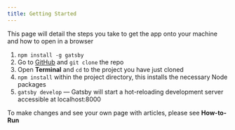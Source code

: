 ```yaml
---
title: Getting Started
---
```


This page will detail the steps you take to get the app onto your machine and how to open in a browser

1. `npm install -g gatsby`
2. Go to [GitHub](http://github.com/tmhn) and `git clone` the repo
3. Open **Terminal** and `cd` to the project you have just cloned
4. `npm install` within the project directory, this installs the necessary Node packages
5. `gatsby develop` — Gatsby will start a hot-reloading development server accessible at localhost:8000

To make changes and see your own page with articles, please see **How-to-Run**
